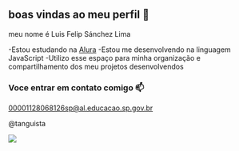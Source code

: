 ## boas vindas ao meu perfil 💜

meu nome é Luis Felip Sánchez Lima

-Estou estudando na [Alura](https://www.alura.com.br)
-Estou me desenvolvendo na linguagem JavaScript
-Utilizo esse espaço para minha organização e compartilhamento dos meu projetos desenvolvendos

### Voce entrar em contato comigo 📫

00001128068126sp@al.educacao.sp.gov.br

@tanguista

 ![](https://tenor.com/kLWzL8C8TdQ.gif)

 
